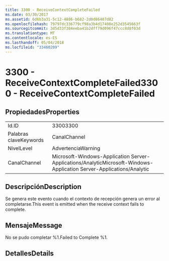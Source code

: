 ```yaml
---
title: 3300 - ReceiveContextCompleteFailed
ms.date: 03/30/2017
ms.assetid: 6d6b3a31-5c12-4886-b682-2d0d86407d82
ms.openlocfilehash: 79797dc336779cf98a3b4d17408e252d3545663f
ms.sourcegitcommit: 3d5d33f384eeba41b2dff79d096f47ccc8d8f03d
ms.translationtype: MT
ms.contentlocale: es-ES
ms.lasthandoff: 05/04/2018
ms.locfileid: "33460209"
---
```

# <a name="3300---receivecontextcompletefailed"></a><span data-ttu-id="7cb09-102">3300 - ReceiveContextCompleteFailed</span><span class="sxs-lookup"><span data-stu-id="7cb09-102">3300 - ReceiveContextCompleteFailed</span></span>
## <a name="properties"></a><span data-ttu-id="7cb09-103">Propiedades</span><span class="sxs-lookup"><span data-stu-id="7cb09-103">Properties</span></span>  
  
|||  
|-|-|  
|<span data-ttu-id="7cb09-104">Id.</span><span class="sxs-lookup"><span data-stu-id="7cb09-104">ID</span></span>|<span data-ttu-id="7cb09-105">3300</span><span class="sxs-lookup"><span data-stu-id="7cb09-105">3300</span></span>|  
|<span data-ttu-id="7cb09-106">Palabras clave</span><span class="sxs-lookup"><span data-stu-id="7cb09-106">Keywords</span></span>|<span data-ttu-id="7cb09-107">Canal</span><span class="sxs-lookup"><span data-stu-id="7cb09-107">Channel</span></span>|  
|<span data-ttu-id="7cb09-108">Nivel</span><span class="sxs-lookup"><span data-stu-id="7cb09-108">Level</span></span>|<span data-ttu-id="7cb09-109">Advertencia</span><span class="sxs-lookup"><span data-stu-id="7cb09-109">Warning</span></span>|  
|<span data-ttu-id="7cb09-110">Canal</span><span class="sxs-lookup"><span data-stu-id="7cb09-110">Channel</span></span>|<span data-ttu-id="7cb09-111">Microsoft-Windows-Application Server-Applications/Analytic</span><span class="sxs-lookup"><span data-stu-id="7cb09-111">Microsoft-Windows-Application Server-Applications/Analytic</span></span>|  
  
## <a name="description"></a><span data-ttu-id="7cb09-112">Descripción</span><span class="sxs-lookup"><span data-stu-id="7cb09-112">Description</span></span>  
 <span data-ttu-id="7cb09-113">Se genera este evento cuando el contexto de recepción genera un error al completarse.</span><span class="sxs-lookup"><span data-stu-id="7cb09-113">This event is emitted when the receive context fails to complete.</span></span>  
  
## <a name="message"></a><span data-ttu-id="7cb09-114">Mensaje</span><span class="sxs-lookup"><span data-stu-id="7cb09-114">Message</span></span>  
 <span data-ttu-id="7cb09-115">No se pudo completar %1.</span><span class="sxs-lookup"><span data-stu-id="7cb09-115">Failed to Complete %1.</span></span>  
  
## <a name="details"></a><span data-ttu-id="7cb09-116">Detalles</span><span class="sxs-lookup"><span data-stu-id="7cb09-116">Details</span></span>
